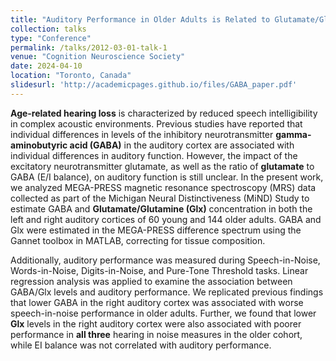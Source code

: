 ```yaml
---
title: "Auditory Performance in Older Adults is Related to Glutamate/Glutamine Concentration in Auditory Cortex."
collection: talks
type: "Conference"
permalink: /talks/2012-03-01-talk-1
venue: "Cognition Neuroscience Society"
date: 2024-04-10
location: "Toronto, Canada"
slidesurl: 'http://academicpages.github.io/files/GABA_paper.pdf'
---
```


**Age-related hearing loss** is characterized by reduced speech intelligibility in complex acoustic environments. Previous studies have reported that individual differences in levels of the inhibitory neurotransmitter **gamma-aminobutyric acid (GABA)** in the auditory cortex are associated with individual differences in auditory function. However, the impact of the excitatory neurotransmitter glutamate, as well as the ratio of **glutamate** to GABA (E/I balance), on auditory function is still unclear. In the present work, we analyzed MEGA-PRESS magnetic resonance spectroscopy (MRS) data collected as part of the Michigan Neural Distinctiveness (MiND) Study to estimate GABA and **Glutamate/Glutamine (Glx)** concentration in both the left and right auditory cortices of 60 young and 144 older adults. GABA and Glx were estimated in the MEGA-PRESS difference spectrum using the Gannet toolbox in MATLAB, correcting for tissue composition. 

Additionally, auditory performance was measured during Speech-in-Noise, Words-in-Noise, Digits-in-Noise, and Pure-Tone Threshold tasks. Linear regression analysis was applied to examine the association between GABA/Glx levels and auditory performance. We replicated previous findings that lower GABA in the right auditory cortex was associated with worse speech-in-noise performance in older adults. Further, we found that lower **Glx** levels in the right auditory cortex were also associated with poorer performance in **all three** hearing in noise measures in the older cohort, while EI balance was not correlated with auditory performance.

